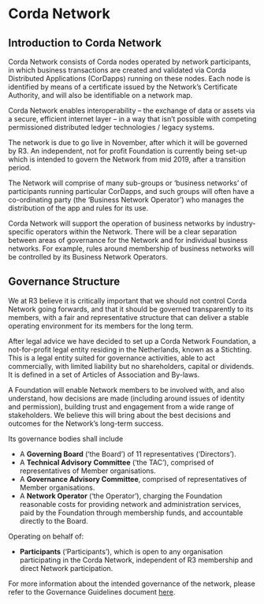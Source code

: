 Corda Network
==============

Introduction to Corda Network
-----------------------------

Corda Network consists of Corda nodes operated by network participants, in which business transactions are created and validated via Corda Distributed Applications (CorDapps) running on these nodes. Each node is identified by means of a certificate issued by the Network’s Certificate Authority, and will also be identifiable on a network map. 

Corda Network enables interoperability – the exchange of data or assets via a secure, efficient internet layer – in a way that isn’t possible with competing permissioned distributed ledger technologies / legacy systems.

The network is due to go live in November, after which it will be governed by R3. An independent, not for profit 
Foundation is currently being set-up which is intended to govern the Network from mid 2019, after a transition period.

The Network will comprise of many sub-groups or ‘business networks’ of participants running particular CorDapps, and 
such groups will often have a co-ordinating party (the ‘Business Network Operator’) who manages the distribution of the 
app and rules for its use. 

Corda Network will support the operation of business networks by industry-specific operators within the Network. There 
will be a clear separation between areas of governance for the Network and for individual business networks. For example, 
rules around membership of business networks will be controlled by its Business Network Operators.


Governance Structure
--------------------

We at R3 believe it is critically important that we should not control Corda Network going forwards, and that it should 
be governed transparently to its members, with a fair and representative structure that can deliver a stable operating 
environment for its members for the long term.

After legal advice we have decided to set up a Corda Network Foundation, a not-for-profit legal entity residing in the 
Netherlands, known as a Stichting. This is a legal entity suited for governance activities, able to act commercially, 
with limited liability but no shareholders, capital or dividends. It is defined in a set of Articles of Association and 
By-laws.

A Foundation will enable Network members to be involved with, and also understand, how decisions are made (including 
around issues of identity and permission), building trust and engagement from a wide range of stakeholders. We believe 
this will bring about the best decisions and outcomes for the Network’s long-term success. 

Its governance bodies shall include

* A **Governing Board** (‘the Board’) of 11 representatives (‘Directors’). 
* A **Technical Advisory** **Committee** (‘the TAC’), comprised of representatives of Member organisations. 
* A **Governance Advisory Committee**, comprised of representatives of Member organisations. 
* A **Network Operator** (‘the Operator’), charging the Foundation reasonable costs for providing network and 
administration services, paid by the Foundation through membership funds, and accountable directly to the Board.

Operating on behalf of:
* **Participants** (‘Participants’), which is open to any organisation participating in the Corda Network, independent 
of R3 membership and direct Network participation.

For more information about the intended governance of the network, please refer to the Governance Guidelines document 
[here](https://groups.io/g/corda-network/message/96).